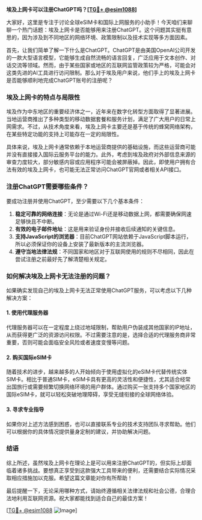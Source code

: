 **埃及上网卡可以注册ChatGPT吗？[[TG💪+ @esim1088](https://t.me/s/esim1088)]**

大家好，这里是专注于讨论全球eSIM卡和国际上网服务的小助手！今天咱们来聊聊一个热门话题：埃及上网卡是否能够用来注册ChatGPT。这个问题其实挺有意思的，因为涉及到不同地区的网络环境、政策限制以及技术实现等多方面因素。

首先，让我们简单了解一下什么是ChatGPT。ChatGPT是由美国OpenAI公司开发的一款大型语言模型，它能够生成自然流畅的语言回复，广泛应用于文本创作、对话交流等领域。然而，由于某些国家或地区的互联网监管政策较为严格，可能会对这类先进的AI工具进行访问限制。那么对于埃及用户来说，他们手上的埃及上网卡是否能够顺利地完成ChatGPT账号的注册呢？

### 埃及上网卡的特点与局限性

埃及作为中东地区的重要经济体之一，近年来在数字化转型方面取得了显著进展。当地运营商推出了多种类型的移动数据套餐和服务计划，满足了广大用户的日常上网需求。不过，从技术角度来看，埃及上网卡主要还是基于传统的蜂窝网络架构，在某些特定功能的支持上可能存在一定的局限性。

具体来说，埃及上网卡通常依赖于本地运营商提供的基础设施，而这些运营商可能并没有直接接入国际云服务平台的能力。此外，考虑到埃及政府对外部信息来源的审查力度较大，部分敏感内容或应用程序可能会被屏蔽掉。因此，即使用户拥有合法有效的埃及上网卡，也可能无法正常访问ChatGPT官网或者相关API接口。

### 注册ChatGPT需要哪些条件？

要成功注册并使用ChatGPT，至少需要以下几个基本条件：

1. **稳定可靠的网络连接**：无论是通过Wi-Fi还是移动数据上网，都需要确保网速足够快且不中断。
2. **有效的电子邮件地址**：这是用来验证身份并接收后续通知的关键信息。
3. **支持JavaScript的浏览器**：目前ChatGPT网站依赖于JavaScript脚本运行，所以必须保证你的设备上安装了最新版本的主流浏览器。
4. **遵守当地法律法规**：不同国家和地区对于互联网使用的规则不尽相同，因此在尝试注册之前最好先了解清楚相关规定。

### 如何解决埃及上网卡无法注册的问题？

如果确实发现自己的埃及上网卡无法正常使用ChatGPT服务，可以考虑以下几种解决方案：

#### 1. 使用代理服务器
代理服务器可以在一定程度上绕过地域限制，帮助用户伪装成其他国家的IP地址，从而获得更广泛的资源访问权限。不过需要注意的是，选择合适的代理服务商非常重要，否则可能会面临安全风险或者速度变慢等问题。

#### 2. 购买国际eSIM卡
随着技术的进步，越来越多的人开始倾向于使用虚拟化的eSIM卡代替传统实体SIM卡。相比于普通SIM卡，eSIM卡具有更高的灵活性和便捷性，尤其适合经常出国旅行或需要频繁切换网络环境的用户群体。通过购买一张支持多个国家地区的国际eSIM卡，就可以轻松突破地理障碍，享受无缝衔接的全球网络体验。

#### 3. 寻求专业指导
如果你对上述方法感到困惑，也可以直接联系专业的技术支持团队寻求帮助。他们可以根据你的具体情况提供量身定制的建议，并协助解决问题。

### 结语

综上所述，虽然埃及上网卡在理论上是可以用来注册ChatGPT的，但实际上却面临着诸多挑战。要想真正享受到这款强大工具带来的便利，还需要结合实际情况采取相应措施加以克服。希望这篇文章能对你有所帮助！

最后提醒一下，无论采用哪种方式，请始终遵循相关法律法规和社会公德，合理合法地利用互联网资源。祝大家都能找到适合自己的最佳方案！

[[TG💪+ @esim1088](https://t.me/s/esim1088) ![Image](https://i.postimg.cc/4NQfJmqS/Snipaste-2025-05-13-00-14-12.png)]